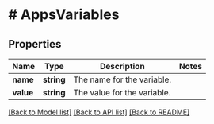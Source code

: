 # # AppsVariables

## Properties

Name | Type | Description | Notes
------------ | ------------- | ------------- | -------------
**name** | **string** | The name for the variable. |
**value** | **string** | The value for the variable. |

[[Back to Model list]](../../README.md#models) [[Back to API list]](../../README.md#endpoints) [[Back to README]](../../README.md)
